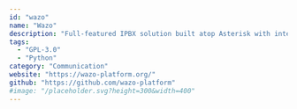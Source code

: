 ```yaml
---
id: "wazo"
name: "Wazo"
description: "Full-featured IPBX solution built atop Asterisk with integrated Web administration interface and REST-ful API."
tags:
  - "GPL-3.0"
  - "Python"
category: "Communication"
website: "https://wazo-platform.org/"
github: "https://github.com/wazo-platform"
#image: "/placeholder.svg?height=300&width=400"
---
```


